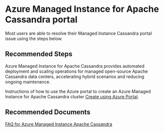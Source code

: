<properties
	pageTitle="Azure Managed Instance Apache Cassandra portal"
	description="Azure Managed Instance Apache Cassandra portal"
	service="microsoft.documentdb"
	resource="cassandraClusters"
	authors="jimsch"
	ms.author="jimsch"
	selfHelpType="generic"
	supportTopicIds="32788354"
	resourceTags=""
	productPesIds="17480"
    cloudEnvironments="public,fairfax,blackforest,mooncake,usnat,ussec"
	articleId="cassandra-portal"
	displayOrder="100"
	category="Portal"
	ownershipId="AzureData_AzureManagedInstanceCassandra"
/>

# Azure Managed Instance for Apache Cassandra portal
Most users are able to resolve their Managed Instance Cassandra portal issue using the steps below.

## **Recommended Steps**  

Azure Managed Instance for Apache Cassandra provides automated deployment and scaling operations for managed open-source Apache Cassandra data centers, accelerating hybrid scenarios and reducing ongoing maintenance.

Instructions of how to use the Azure portal to create an Azure Managed Instance for Apache Cassandra cluster [Create using Azure Portal](https://docs.microsoft.com/azure/cassandra-managed-instance/quickstart?branch=release-ignite-cassandra-managed-instance).


## **Recommended Documents**
[FAQ for Azure Managed Instance Apache Cassandra](https://docs.microsoft.com/azure/managed-instance-apache-cassandra/faq)  
